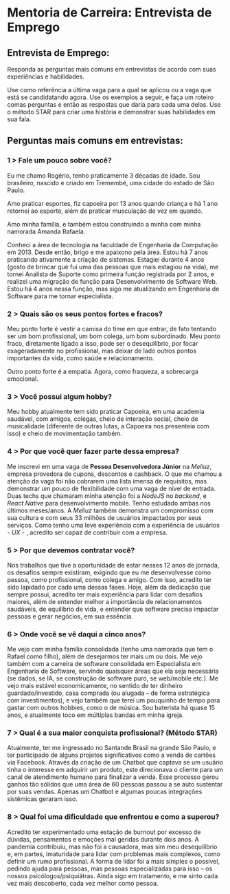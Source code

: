 # Mentoria de Carreira: Entrevista de Emprego

## Entrevista de Emprego: 

Responda as perguntas mais comuns em entrevistas de acordo com suas experiências e habilidades. 

Use como referência a última vaga para a qual se aplicou ou a vaga que está se candidatando agora. Use os exemplos a seguir, e faça um roteiro comas perguntas e então as respostas que daria para cada uma delas. Use o método STAR para criar uma história e demonstrar suas habilidades em sua fala. 


## Perguntas mais comuns em entrevistas: 

### 1 > Fale um pouco sobre você? 

Eu me chamo Rogério, tenho praticamente 3 décadas de idade. Sou brasileiro, nascido e criado em Tremembé, uma cidade do estado de São Paulo. 

Amo praticar esportes, fiz capoeira por 13 anos quando criança e há 1 ano retornei ao esporte, além de praticar musculação de vez em quando.

Amo minha família, e também estou construindo a minha com minha namorada Amanda Rafaela.  

Conheci a área de tecnologia na faculdade de Engenharia da Computação em 2013. Desde então, brigo e me apaixono pela área. Estou há 7 anos praticando ativamente a criação de sistemas. Estagiei durante 4 anos (gosto de brincar que fui uma das pessoas que mais estagiou na vida), me tornei Analista de Suporte como primeira função registrada por 2 anos, e realizei uma migração de função para Desenvolvimento de Software Web. Estou há 4 anos nessa função, mas sigo me atualizando em Engenharia de Software para me tornar especialista.

### 2 > Quais são os seus pontos fortes e fracos? 

Meu ponto forte é vestir a camisa do time em que entrar, de fato tentando ser um bom profissional, um bom colega, um bom subordinado. Meu ponto fraco, diretamente ligado a isso, pode ser o desequilíbrio, por focar exageradamente no profissional, mas deixar de lado outros pontos importantes da vida, como saúde e relacionamento. 

Outro ponto forte é a empatia. Agora, como fraqueza, a sobrecarga emocional. 

### 3 > Você possui algum hobby? 

Meu hobby atualmente tem sido praticar Capoeira, em uma academia saudável, com amigos, colegas, cheio de interação social, cheio de musicalidade (diferente de outras lutas, a Capoeira nos presenteia com isso) e cheio de movimentação também. 

### 4 > Por que você quer fazer parte dessa empresa? 

Me inscrevi em uma vaga de <b>Pessoa Desenvolvedora Júnior</b> na <i>Meliuz</i>, empresa provedora de cupons, descontos e cashback. O que me chamou a atenção da vaga foi não cobrarem uma lista imensa de requisitos, mas demonstrar um pouco de flexibilidade com uma vaga de nível de entrada. Duas techs que chamaram minha atenção foi a <i>NodeJS</i> no <i>backend</i>, e <i>React Native</i> para desenvolvimento mobile. Tenho estudado ambas nos últimos meses/anos. A <i>Meliuz</i> também demonstra um compromisso com sua cultura e com seus 33 milhões de usuários impactados por seus serviços. Como tenho uma leve experiência com a experiência de usuários - <i>UX</i> - , acredito ser capaz de contribuir com a empresa.

### 5 > Por que devemos contratar você? 

Nos trabalhos que tive a oportunidade de estar nesses 12 anos de jornada, os desafios sempre existiram, exigindo que eu me desenvolvesse como pessoa, como profissional, como colega e amigo. Com isso, acredito ter sido lapidado por cada uma dessas fases. Hoje, além da dedicação que sempre possui, acredito ter mais experiência para lidar com desafios maiores, além de entender melhor a importância de relacionamentos saudáveis, de equilíbrio de vida, e entender que software precisa impactar pessoas e gerar negócios, em sua essência.

### 6 > Onde você se vê daqui a cinco anos? 

Me vejo com minha família consolidada (tenho uma namorada que tem o Rafael como filho), além de desejarmos ter mais um ou dois. Me vejo também com a carreira de software consolidada em Especialista em Engenharia de Software, servindo quaisquer áreas que ela seja necessária (se dados, se IA, se construção de software puro, se web/mobile etc.). Me vejo mais estável economicamente, no sentido de ter dinheiro guardado/investido, casa comprada (ou alugada – de forma estratégica com investimentos), e vejo também que terei um pouquinho de tempo para gastar com outros hobbies, como o de música. Sou baterista há quase 15 anos, e atualmente toco em múltiplas bandas em minha igreja.  

### 7 > Qual é a sua maior conquista profissional? (Método STAR)

Atualmente, ter me ingressado no Santande Brasil na grande São Paulo, e ter participado de alguns projetos significativos como a venda de cartões via Facebook. Através da criação de um Chatbot que captava se um usuário tinha o interesse em adquirir um produto, este direcionava o cliente para um canal de atendimento humano para finalizar a venda. Esse processo gerou ganhos tão sólidos que uma área de 60 pessoas passou a se auto sustentar por suas vendas. Apenas um Chatbot e algumas poucas integrações sistêmicas geraram isso.

### 8 > Qual foi uma dificuldade que enfrentou e como a superou? 

Acredito ter experimentado uma estação de burnout por excesso de dúvidas, pensamentos e emoções mal geridas durante dois anos. A pandemia contribuiu, mas não foi a causadora, mas sim meu desequilíbrio e, em partes, imaturidade para lidar com problemas mais complexos, como definir um rumo profissional. A forma de lidar foi a mais simples o possível, pedindo ajuda para pessoas, mas pessoas especializadas para isso – os nossos psicólogos/psiquiátras. Ainda sigo em tratamento, e me sinto cada vez mais descoberto, cada vez melhor como pessoa.
